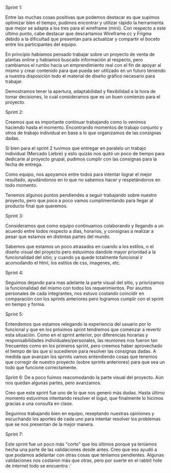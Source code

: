 Sprint 1:

Entre las muchas cosas positivas que podemos destacar es que supimos optimizar bien el tiempo, pudimos encontrar y utilizar rápido la herramienta que mejor se adapta a los tres para el wireframe (miró). Con respecto a este último punto, cabe destacar que descartamos Wireframe.cc y Frigma debido a la dificultad que presentan para actualizar y compartir el boceto entre los participantes del equipo.

En principio habíamos pensado trabajar sobre un proyecto de venta de plantas online y habíamos buscado información al respecto, pero cambiamos el rumbo hacia un emprendimiento real con el fin de apoyar al mismo y crear contenido para que pueda ser utilizado en un futuro teniendo a nuestra disposición todo el material de diseño gràfico necesario para trabajar.

Demostramos tener la apertura, adaptabilidad y flexibilidad a la hora de tomar decisiones, lo cual consideramos que es un buen comienzo para el proyecto.

Sprint 2:

Creemos que es importante continuar trabajando como lo venimos haciendo hasta el momento. Encontrando momentos de trabajo conjunto y otros de trabajo individual en base a lo que organizamos de las consignas dadas.

Si bien para el sprint 2 tuvimos que entregar en paralelo un trabajo individual (Mercado Liebre) y esto quizás nos quitó un poco de tiempo para dedicarle al proyecto grupal, pudimos cumplir con las consignas para la fecha de entrega.

Como equipo, nos apoyamos entre todos para intentar lograr el mejor resultado, ayudándonos en lo que no sabemos hacer y respetándonos en todo momento.

Tenemos algunos puntos pendiendes a seguir trabajando sobre nuestro proyecto, pero que poco a poco vamos cumplimentando para llegar al producto final que queremos.

Sprint 3:

Consideramos que como equipo continuamos colaborando y llegando a un acuerdo entre todos respecto a dias, horarios, y consignas a realizar a pesar que estamos en distintas partes del mundo.

Sabemos que estamos un poco atrasados en cuando a los estilos, o el diseño visual del proyecto pero estuvimos dandole mayor prioridad a la funcionalidad del sitio; y cuando ya quede totalmente funcional ir acomodando el html, los estilos de css, imagenes, etc.

Sprint 4:

Seguimos dejando para mas adelante la parte visual del sitio, y priorizamos la funcionalidad del mismo
con todos los requerimientos.
Por asuntos personales de cada integrantes, nos estuvo costando coincidir en comparación con los sprints anteriores pero logramos cumplir con el sprint en tiempo y forma.

Sprint 5:

Entendemos que estamos relegando la experiencia del usuario por lo funcional y que en los próximos sprint tendremos que comenzar a revertir esta situación. 
Como en el sprint anterior, por diferencias horarias y responsabilidades individuales/personales, las reuniones nos fueron tan frecuentes como en los primeros sprint, pero creemos haber aprovechado el tiempo de las que sí sucedieron para resolver las consignas dadas. 
A medida que avanzan los sprints vamos entendiendo cosas que tenemos que corregir de nuestro proyecto (sobre sprints anteriores) para que sea un todo que funcione correctamente.

Sprint 6:
De a poco fuimos reacomodando la parte visual del proyecto. Aún nos quedan algunas partes, pero avanzamos.

Creo que este sprint fue uno de lo que nos generó más dudas. Hasta último momento estuvimos intentando resolver el logut, que finalmente lo hicimos gracias a una consulta en clase.

Seguimos trabajando bien en equipo, reseptando nuestras opiniones y escuchando los aportes de cada uno para intentar resolver los problemas que se nos presentan de la mejor manera.

Sprint 7:

Este sprint fue un poco más "corto" que los últimos porque ya teníamos hecha una parte de las validaciones desde antes. Creo que eso ayudó a que podamos adelantar con otras cosas que teníamos pendientes. Algunas validaciones nos costaron más que otras, pero por suerte en el rabbit hole de internet todo se encuentra :`